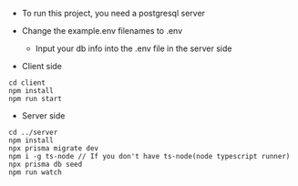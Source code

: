 -   To run this project, you need a postgresql server
-   Change the example.env filenames to .env

    -   Input your db info into the .env file in the server side

-   Client side

```
cd client
npm install
npm run start

```

-   Server side

```
cd ../server
npm install
npx prisma migrate dev
npm i -g ts-node // If you don't have ts-node(node typescript runner)
npx prisma db seed
npm run watch

```
